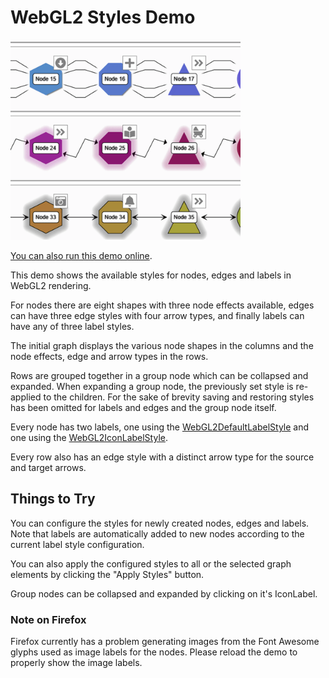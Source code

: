 # WebGL2 Styles Demo

<img src="../../resources/image/webgl-styles.png" alt="demo-thumbnail" height="320"/>

[You can also run this demo online](https://live.yworks.com/demos/style/webgl-styles/index.html).

This demo shows the available styles for nodes, edges and labels in WebGL2 rendering.

For nodes there are eight shapes with three node effects available, edges can have three edge styles with four arrow types, and finally labels can have any of three label styles.

The initial graph displays the various node shapes in the columns and the node effects, edge and arrow types in the rows.

Rows are grouped together in a group node which can be collapsed and expanded. When expanding a group node, the previously set style is re-applied to the children. For the sake of brevity saving and restoring styles has been omitted for labels and edges and the group node itself.

Every node has two labels, one using the [WebGL2DefaultLabelStyle](https://docs.yworks.com/yfileshtml/#/api/WebGL2DefaultLabelStyle) and one using the [WebGL2IconLabelStyle](https://docs.yworks.com/yfileshtml/#/api/WebGL2IconLabelStyle).

Every row also has an edge style with a distinct arrow type for the source and target arrows.

## Things to Try

You can configure the styles for newly created nodes, edges and labels. Note that labels are automatically added to new nodes according to the current label style configuration.

You can also apply the configured styles to all or the selected graph elements by clicking the "Apply Styles" button.

Group nodes can be collapsed and expanded by clicking on it's IconLabel.

### Note on Firefox

Firefox currently has a problem generating images from the Font Awesome glyphs used as image labels for the nodes. Please reload the demo to properly show the image labels.
